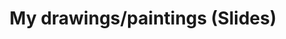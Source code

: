 ---
title: My drawings/paintings (Slides)
type: landing
links:

url_pdf: "uploads/Drawings.pdf"
sections:
  - block: slider
    content:
      slides:
        - background:
            image:
              # Specify an image from `assets/media/`
              # or delete the image section to remove it
              image: "{{ site.Params.baseURL }}/uploads/Drawings/2.png"
              filters:
                brightness: 0.9

          link:
            icon: 
            icon_pack: fas
            text: PDF
            url: ../../uploads/Drawings.pdf
        - title: 
          content: 
          align: left
          background:
            image:
              # Specify an image from `assets/media/`
              # or delete the image section to remove it
              filename: Drawings/2.png
              filters:
                brightness: 0.9
    design:
      # Slide height is automatic unless you force a specific height (e.g. '400px')
      slide_height: '1000px'
      # Make the slides full screen within the browser window?
      is_fullscreen: true
      # Automatically transition through slides?
      loop: false
      # Duration of transition between slides (in ms)
      interval: 2000
      object-fit: contain
---